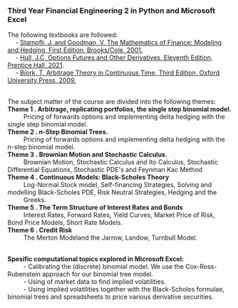 ### Third Year Financial Engineering 2 in Python and Microsoft Excel

The following textbooks are followed:<br> 
&emsp; - <a href='https://www.amazon.com/Mathematics-Finance-Applied-Undergraduate-Texts/dp/0821847937#detailBullets_feature_div'>Stampfli, J. and Goodman, V, The Mathematics of Finance: Modeling and Hedging, First Edition, Brooks/Cole, 2001.</a> <br>
&emsp; - <a href='https://www.amazon.com/Options-Futures-Other-Derivatives-Global/dp/1292410655/ref=d_pd_sbs_vft_none_sccl_1_1/146-2724929-6254905?pd_rd_w=h8BzZ&content-id=amzn1.sym.3676f086-9496-4fd7-8490-77cf7f43f846&pf_rd_p=3676f086-9496-4fd7-8490-77cf7f43f846&pf_rd_r=10APVXRS85YS4TJMJ1KG&pd_rd_wg=VzeJP&pd_rd_r=d515fd51-852c-4d4a-a259-8cc6bffc5aa9&pd_rd_i=1292410655&psc=1'>Hull, J.C, Options Futures and Other Derivatives, Eleventh Edition, Prentice Hall, 2021</a>.<br>
&emsp; - <a href='https://www.amazon.com/Arbitrage-Theory-Continuous-Oxford-Finance/dp/019957474X'>Bjork, T, Arbitrage Theory in Continuous Time, Third Edition, Oxford University Press, 2009.</a> <br><br>


The subject matter of the course are divided into the following themes:<br>
<b>Theme 1 . Arbitrage, replicating portfolios, the single step binomial model.</b> <br>
&emsp; &emsp; Pricing of forwards options and implementing delta hedging with the single step binomial model. <br>
<b>Theme 2 . n-Step Binomial Trees. </b><br>
&emsp; &emsp; Pricing of forwards options and implementing delta hedging with the n-step binomial model. <br>
<b>Theme 3 . Brownian Motion and Stochastic Calculus.</b> <br>
&emsp; &emsp; Brownian Motion, Stochastic Calculus and Ito Calculus, Stochastic Differential Equations, Stochastic PDE's and Feynman Kac Method <br>
<b>Theme 4 . Continuous Models: Black-Scholes Theory</b> <br>
&emsp; &emsp; Log-Normal Stock model, Self-financing Strategies, Solving and modelling Black-Scholes PDE, Risk Neutral Strategies, Hedging and the &emsp; &emsp; &emsp; Greeks. <br>
<b>Theme 5 . The Term Structure of Interest Rates and Bonds</b> <br>
&emsp; &emsp; Interest Rates, Forward Rates, Yield Curves, Market Price of Risk, Bond Price Models, Short Rate Models. <br>
<b>Theme 6 . Credit Risk</b> <br>
&emsp; &emsp; The Merton Modeland the Jarrow, Landow, Turnbull Model. <br><br>

<b>Spesific computational topics explored in Microsoft Excel:</b><br>
&emsp; &emsp; - Calibrating the (discrete) binomial model. We use the Cox-Ross-Rubenstein approach for our binomial tree model.<br>
&emsp; &emsp; - Using of market data to find implied volatilities.<br>
&emsp; &emsp; - Using implied volatilities together with the Black-Scholes formulae, binomial trees and spreadsheets to price various derivative securities.
